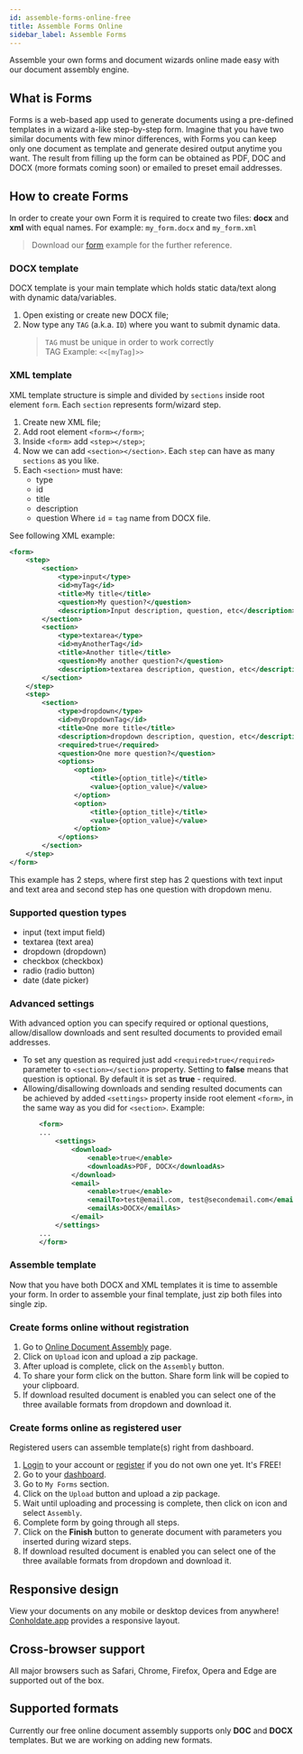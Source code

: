 ```yaml
---
id: assemble-forms-online-free
title: Assemble Forms Online
sidebar_label: Assemble Forms
---
```


Assemble your own forms and document wizards online made easy with our document assembly engine.

## What is Forms
Forms is a web-based app used to generate documents using a pre-defined templates in a wizard a-like step-by-step form.
Imagine that you have two similar documents with few minor differences, with Forms you can keep only one document as template and generate desired output anytime you want.
The result from filling up the form can be obtained as PDF, DOC and DOCX (more formats coming soon) or emailed to preset email addresses.

## How to create Forms
In order to create your own Form it is required to create two files: **docx** and **xml** with equal names.
For example: `my_form.docx` and `my_form.xml`
> Download our [form](/docs/download?template=example-forms.zip) example for the further reference.

### DOCX template
DOCX template is your main template which holds static data/text along with dynamic data/variables.
1. Open existing or create new DOCX file;
1. Now type any `TAG` (a.k.a. `ID`) where you want to submit dynamic data.
	> `TAG` must be unique in order to work correctly  
	> TAG Example: `<<[myTag]>>`

### XML template
XML template structure is simple and divided by `sections` inside root element `form`. Each `section` represents form/wizard step.
1. Create new XML file;
1. Add root element `<form></form>`;
1. Inside `<form>` add `<step></step>`;
1. Now we can add `<section></section>`. Each `step` can have as many `sections` as you like.
1. Each `<section>` must have:
	- type
	- id
	- title
	- description
	- question
	Where `id` = `tag` name from DOCX file.

See following XML example:
```xml
<form>
	<step>
		<section>
			<type>input</type>
			<id>myTag</id>
			<title>My title</title>
			<question>My question?</question>
			<description>Input description, question, etc</description>
		</section>
		<section>
			<type>textarea</type>
			<id>myAnotherTag</id>
			<title>Another title</title>
			<question>My another question?</question>
			<description>textarea description, question, etc</description>
		</section>
	</step>
	<step>
		<section>
			<type>dropdown</type>
			<id>myDropdownTag</id>
			<title>One more title</title>
			<description>dropdown description, question, etc</description>
			<required>true</required>
			<question>One more question?</question>
			<options>
                <option>
					<title>{option_title}</title>
					<value>{option_value}</value>
				</option>
                <option>
					<title>{option_title}</title>
					<value>{option_value}</value>
				</option>           
            </options>
		</section>
	</step>
</form>
```
This example has 2 steps, where first step has 2 questions with text input and text area and second step has one question with dropdown menu.

### Supported question types
- input (text imput field)
- textarea (text area)
- dropdown (dropdown)
- checkbox (checkbox)
- radio (radio button)
- date (date picker)

### Advanced settings
With advanced option you can specify required or optional questions, allow/disallow downloads and sent resulted documents to provided email addresses.
- To set any question as required just add `<required>true</required>` parameter to `<section></section>` property. Setting to **false** means that question is optional.
	By default it is set as **true** - required.
- Allowing/disallowing downloads and sending resulted documents can be achieved by added `<settings>` property inside root element `<form>`, in the same way as you did for `<section>`.
	Example:
	```xml
		<form>
		...
			<settings>
				<download>
					<enable>true</enable>
					<downloadAs>PDF, DOCX</downloadAs>
				</download>
				<email>
					<enable>true</enable>
					<emailTo>test@email.com, test@secondemail.com</emailTo>
					<emailAs>DOCX</emailAs>
				</email>
			</settings>
		...
		</form>
	```

### Assemble template
Now that you have both DOCX and XML templates it is time to assemble your form.
In order to assemble your final template, just zip both files into single zip.
	
### Create forms online without registration
1. Go to [Online Document Assembly](https://conholdate.app/products/assembly) page.
1. Click on `Upload` icon and upload a zip package.
1. After upload is complete, click on the `Assembly` button.
1. To share your form click on the <i class="far fa-copy"></i> button. Share form link will be copied to your clipboard.
1. If download resulted document is enabled you can select one of the three available formats from dropdown and download it.

### Create forms online as registered user
Registered users can assemble template(s) right from dashboard.
1. [Login](https://conholdate.app/signin) to your account or [register](https://conholdate.app/signin) if you do not own one yet. It's FREE!
1. Go to your [dashboard](https://conholdate.app/dashboard).
1. Go to `My Forms` section.
1. Click on the `Upload` button and upload a zip package.
1. Wait until uploading and processing is complete, then click on <i class="fas fa-ellipsis-v"></i> icon and select `Assembly`.
1. Complete form by going through all steps.
1. Click on the **Finish** button to generate document with parameters you inserted during wizard steps.
1. If download resulted document is enabled you can select one of the three available formats from dropdown and download it.

## Responsive design
View your documents on any mobile or desktop devices from anywhere! [Conholdate.app](https://conholdte.app) provides a responsive layout.

## Cross-browser support
All major browsers such as Safari, Chrome, Firefox, Opera and Edge are supported out of the box.

## Supported formats
Currently our free online document assembly supports only **DOC** and **DOCX** templates. But we are working on adding new formats.
